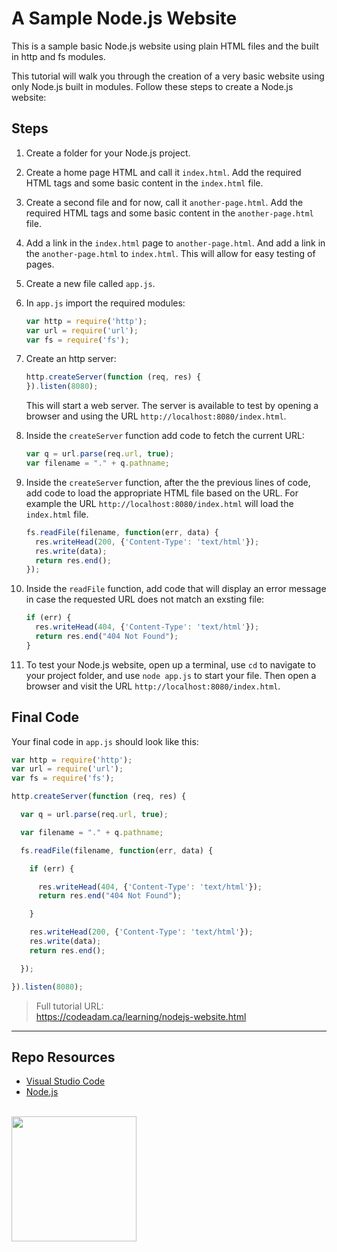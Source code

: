 # A Sample Node.js Website

This is a sample basic Node.js website using plain HTML files and the built in http and fs modules.

This tutorial will walk you through the creation of a very basic website using only Node.js built in modules. Follow these steps to create a Node.js website:

## Steps

1. Create a folder for your Node.js project.
2. Create a home page HTML and call it `index.html`. Add the required HTML tags and some basic content in the `index.html` file. 
3. Create a second file and for now, call it `another-page.html`. Add the required HTML tags and some basic content in the `another-page.html` file.
4. Add a link in the `index.html` page to `another-page.html`. And add a link in the `another-page.html` to `index.html`. This will allow for easy testing of pages.
5. Create a new file called `app.js`. 
6. In `app.js` import the required modules:

      ```js
      var http = require('http');
      var url = require('url');
      var fs = require('fs');
      ```

7. Create an http server:

      ```js
      http.createServer(function (req, res) {
      }).listen(8080);
      ```

      This will start a web server. The server is available to test by opening a browser and using the URL `http://localhost:8080/index.html`.

8. Inside the `createServer` function add code to fetch the current URL:
      
      ```js
      var q = url.parse(req.url, true);
      var filename = "." + q.pathname;
      ```


   
9. Inside the `createServer` function, after the the previous lines of code, add code to load the appropriate HTML file based on the URL. For example the URL `http://localhost:8080/index.html` will load the `index.html` file.
      
      ```js
      fs.readFile(filename, function(err, data) {
        res.writeHead(200, {'Content-Type': 'text/html'});
        res.write(data);
        return res.end();
      });
      ```

10. Inside the `readFile` function, add code that will display an error message in case the requested URL does not match an exsting file:
      
      ```js 
      if (err) {
        res.writeHead(404, {'Content-Type': 'text/html'});
        return res.end("404 Not Found");
      } 
      ```

11. To test your Node.js website, open up a terminal, use `cd` to navigate to your project folder, and use `node app.js` to start your file. Then open a browser and visit the URL `http://localhost:8080/index.html`.

## Final Code

Your final code in `app.js` should look like this:

```js
var http = require('http');
var url = require('url');
var fs = require('fs');

http.createServer(function (req, res) {

  var q = url.parse(req.url, true);

  var filename = "." + q.pathname;

  fs.readFile(filename, function(err, data) {

    if (err) {

      res.writeHead(404, {'Content-Type': 'text/html'});
      return res.end("404 Not Found");

    } 

    res.writeHead(200, {'Content-Type': 'text/html'});
    res.write(data);
    return res.end();

  });

}).listen(8080);
```

> Full tutorial URL:  
> https://codeadam.ca/learning/nodejs-website.html

***

## Repo Resources

* [Visual Studio Code](https://code.visualstudio.com/)
* [Node.js](https://nodejs.org/en/)

<br>
<a href="https://codeadam.ca">
<img src="https://cdn.codeadam.ca/images@1.0.0/codeadam-logo-coloured-horizontal.png" width="200">
</a>
